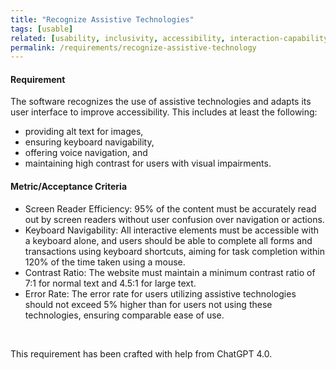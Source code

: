 ```yaml
---
title: "Recognize Assistive Technologies"
tags: [usable]
related: [usability, inclusivity, accessibility, interaction-capability]
permalink: /requirements/recognize-assistive-technology
---
```


<div class="quality-requirement" markdown="1">

#### Requirement
The software recognizes the use of assistive technologies and adapts its user interface to improve accessibility. This includes at least the following:

* providing alt text for images, 
* ensuring keyboard navigability, 
* offering voice navigation, and 
* maintaining high contrast for users with visual impairments.

#### Metric/Acceptance Criteria

* Screen Reader Efficiency: 95% of the content must be accurately read out by screen readers without user confusion over navigation or actions.
* Keyboard Navigability: All interactive elements must be accessible with a keyboard alone, and users should be able to complete all forms and transactions using keyboard shortcuts, aiming for task completion within 120% of the time taken using a mouse.
* Contrast Ratio: The website must maintain a minimum contrast ratio of 7:1 for normal text and 4.5:1 for large text.
* Error Rate: The error rate for users utilizing assistive technologies should not exceed 5% higher than for users not using these technologies, ensuring comparable ease of use.
</div><br>

This requirement has been crafted with help from ChatGPT 4.0.

